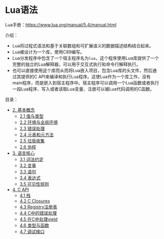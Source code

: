 # Lua语法

Lua手册：https://www.lua.org/manual/5.4/manual.html

介绍：
- Lua将过程式语法和基于关联数组和可扩展语义的数据描述结构结合起来。
- Lua被设计为一个库，使用C89编写。
- Lua分发程序中包含了一个宿主程序名为`lua`，这个程序使用Lua库提供了一个完整的独立的Lua解释器，可以用于交互式执行和命令行解释执行。
- 也可以直接使用这个库而从而将Lua嵌入项目，包含Lua库的头文件，然后通过其提供的C API来编译和执行Lua程序。这使Lua作为一个库工作，没有main程序，而是嵌入到宿主程序中。宿主程序可以调用一个Lua函数或者执行一段Lua程序、写入或者读取Lua变量、注册可以被Lua代码调用的C函数。

目录：
- [2. 基本概念](02BasicConcepts/#2-%E5%9F%BA%E6%9C%AC%E6%A6%82%E5%BF%B5)
  - [2.1 值与类型](02BasicConcepts/#21-%E5%80%BC%E4%B8%8E%E7%B1%BB%E5%9E%8B)
  - [2.2 环境与全局环境](02BasicConcepts/#22-%E7%8E%AF%E5%A2%83%E4%B8%8E%E5%85%A8%E5%B1%80%E7%8E%AF%E5%A2%83)
  - [2.3 错误处理](02BasicConcepts/#23-%E9%94%99%E8%AF%AF%E5%A4%84%E7%90%86)
  - [2.4 元表和元方法](02BasicConcepts/#24-%E5%85%83%E8%A1%A8%E5%92%8C%E5%85%83%E6%96%B9%E6%B3%95)
  - [2.5 垃圾收集](02BasicConcepts/#25-%E5%9E%83%E5%9C%BE%E6%94%B6%E9%9B%86)
  - [2.6 协程](02BasicConcepts/#26-%E5%8D%8F%E7%A8%8B)
- [3. 语言核心](03TheLanguage/#3-%E8%AF%AD%E8%A8%80%E6%A0%B8%E5%BF%83)
  - [3.1 词法约定](03TheLanguage/#31-%E8%AF%8D%E6%B3%95%E7%BA%A6%E5%AE%9A)
  - [3.2 变量](03TheLanguage/#32-%E5%8F%98%E9%87%8F)
  - [3.3 语句](03TheLanguage/#33-%E8%AF%AD%E5%8F%A5)
  - [3.4 表达式](03TheLanguage/#34-%E8%A1%A8%E8%BE%BE%E5%BC%8F)
  - [3.5 可见性规则](03TheLanguage/#35-%E5%8F%AF%E8%A7%81%E6%80%A7%E8%A7%84%E5%88%99)
- [4. C API](04TheAPI/#4-c-api)
  - [4.1 栈](04TheAPI/#41-%E6%A0%88)
  - [4.2 C Closures](04TheAPI/#42-c-closures)
  - [4.3 Registry注册表](04TheAPI/#43-registry%E6%B3%A8%E5%86%8C%E8%A1%A8)
  - [4.4 C中的错误处理](04TheAPI/#44-c%E4%B8%AD%E7%9A%84%E9%94%99%E8%AF%AF%E5%A4%84%E7%90%86)
  - [4.5 在C中处理yield](04TheAPI/#45-%E5%9C%A8c%E4%B8%AD%E5%A4%84%E7%90%86yield)
  - [4.6 类型与函数](04TheAPI/#46-%E7%B1%BB%E5%9E%8B%E4%B8%8E%E5%87%BD%E6%95%B0)
  - [4.7 调试接口](04TheAPI/#47-%E8%B0%83%E8%AF%95%E6%8E%A5%E5%8F%A3)